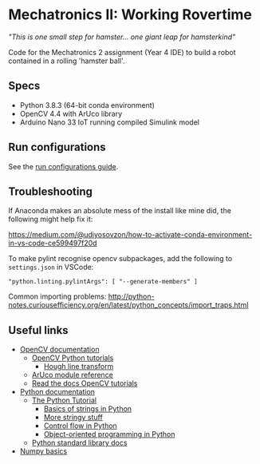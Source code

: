 # Mechatronics II: Working Rovertime

_"This is one small step for hamster... one giant leap for hamsterkind"_

Code for the Mechatronics 2 assignment (Year 4 IDE) to build a robot contained in a rolling 'hamster ball'.

## Specs

- Python 3.8.3 (64-bit conda environment)
- OpenCV 4.4 with ArUco library
- Arduino Nano 33 IoT running compiled Simulink model

## Run configurations

See the [run configurations guide](run_configurations.md).

## Troubleshooting

If Anaconda makes an absolute mess of the install like mine did, the following might help fix it:

https://medium.com/@udiyosovzon/how-to-activate-conda-environment-in-vs-code-ce599497f20d

To make pylint recognise opencv subpackages, add the following to `settings.json` in VSCode:
```
"python.linting.pylintArgs": [ "--generate-members" ]
```

Common importing problems: http://python-notes.curiousefficiency.org/en/latest/python_concepts/import_traps.html

## Useful links

- [OpenCV documentation](https://docs.opencv.org/4.4.0/index.html)
  - [OpenCV Python tutorials](https://docs.opencv.org/4.4.0/d6/d00/tutorial_py_root.html)
    - [Hough line transform](https://docs.opencv.org/4.4.0/d6/d10/tutorial_py_houghlines.html)
  - [ArUco module reference](https://docs.opencv.org/4.4.0/d9/d6a/group__aruco.html)
  - [Read the docs OpenCV tutorials](https://opencv-python-tutroals.readthedocs.io/en/latest/py_tutorials/py_tutorials.html)
- [Python documentation](https://docs.python.org/3.8/)
  - [The Python Tutorial](https://docs.python.org/3.8/tutorial/index.html)
    - [Basics of strings in Python](https://docs.python.org/3.8/tutorial/introduction.html#strings)
    - [More stringy stuff](https://docs.python.org/3.8/tutorial/inputoutput.html#fancier-output-formatting)
    - [Control flow in Python](https://docs.python.org/3.8/tutorial/controlflow.html)
    - [Object-oriented programming in Python](https://docs.python.org/3.8/tutorial/classes.html)
  - [Python standard library docs](https://docs.python.org/3.8/library/index.html)
- [Numpy basics](https://numpy.org/doc/stable/user/absolute_beginners.html)
